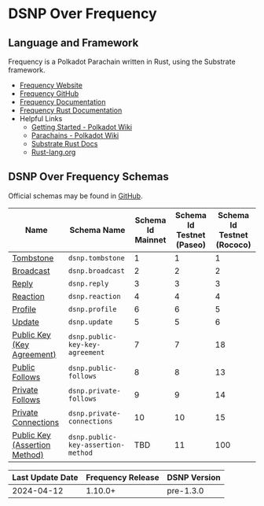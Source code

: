 # DSNP Over Frequency

## Language and Framework
Frequency is a Polkadot Parachain written in Rust, using the Substrate framework.

- [Frequency Website](https://www.frequency.xyz)
- [Frequency GitHub](https://github.com/LibertyDSNP/frequency)
- [Frequency Documentation](https://docs.frequency.xyz)
- [Frequency Rust Documentation](https://frequency-chain.github.io/frequency/)
- Helpful Links
  - [Getting Started - Polkadot Wiki](https://wiki.polkadot.network/docs/getting-started)
  - [Parachains - Polkadot Wiki](https://wiki.polkadot.network/docs/learn-parachains)
  - [Substrate Rust Docs](https://paritytech.github.io/substrate/master/)
  - [Rust-lang.org](https://www.rust-lang.org/)


## DSNP Over Frequency Schemas
Official schemas may be found in [GitHub](https://github.com/LibertyDSNP/schemas).

<!-- These ids are duplicated here for quick reference. -->

| Name | Schema Name | Schema Id Mainnet | Schema Id Testnet (Paseo) | Schema Id Testnet (Rococo) |
| --- | --- | --- | --- | --- |
| [Tombstone](./Publishing.md) | `dsnp.tombstone` | 1 | 1 | 1 |
| [Broadcast](./Publishing.md) | `dsnp.broadcast` | 2 | 2 | 2 |
| [Reply](./Publishing.md) | `dsnp.reply` | 3 | 3 | 3 |
| [Reaction](./Publishing.md)| `dsnp.reaction` | 4 | 4 | 4 |
| [Profile](./Publishing.md) | `dsnp.profile` | 6 | 6 | 5 |
| [Update](./Publishing.md)| `dsnp.update` | 5 | 5 | 6 |
| [Public Key (Key Agreement)](./UserData.md)| `dsnp.public-key-key-agreement` | 7 | 7 | 18 |
| [Public Follows](./UserData.md)| `dsnp.public-follows` | 8 | 8 | 13 |
| [Private Follows](./UserData.md) | `dsnp.private-follows` | 9 | 9 | 14 |
| [Private Connections](./UserData.md) | `dsnp.private-connections` | 10 | 10 | 15 |
| [Public Key (Assertion Method)](./UserData.md)| `dsnp.public-key-assertion-method` | TBD | 11 | 100 |

<!--
### Obsolete

| Name | Mainnet Block Obsoleted | Schema Id Mainnet | Schema Id Testnet (Paseo) | Schema Id Testnet (Rococo) |
| --- | --- | --- | --- | --- |
| TBD | TBD | 0 | 0 | 0 |

-->

<!--- Uncomment for pre-release changes
## Prerelease Changelog

- [DIP-###](https://github.com/LibertyDSNP/spec/issues/###)

--->

| Last Update Date | Frequency Release | DSNP Version |
| --- | --- | --- |
| 2024-04-12 | 1.10.0+ | pre-1.3.0 |
